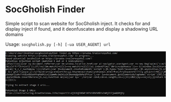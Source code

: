 # SocGholish Finder

Simple script to scan website for SocGholish inject. It checks for and display inject if found, and it deonfuscates and display a shadowing URL domains

Usage: `socgholish.py [-h] [-ua USER_AGENT] url`

![Example of usage](screenshot/finder.JPG)